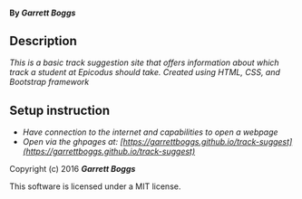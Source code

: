 #### By _**Garrett Boggs**_

 ## Description
 _This is a basic track suggestion site that offers information about which track a student at Epicodus should take. Created using HTML, CSS, and Bootstrap framework_

 ## Setup instruction

* _Have connection to the internet and capabilities to open a webpage_
* _Open via the ghpages at: [https://garrettboggs.github.io/track-suggest](https://garrettboggs.github.io/track-suggest)_

Copyright (c) 2016 **_Garrett Boggs_**

This software is licensed under a MIT license.
